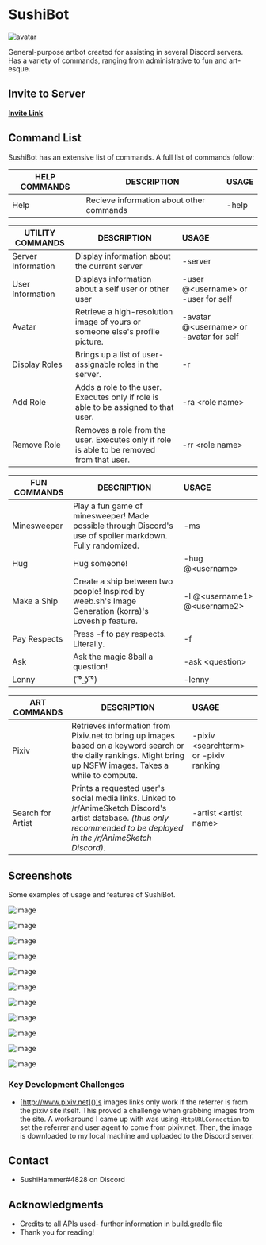# SushiBot
 
![avatar][logo]

[logo]: https://i.imgur.com/U1fQ4D8.png "."
General-purpose artbot created for assisting in several Discord servers. Has a variety of commands, ranging from administrative to fun and art-esque. 


## Invite to Server

[**Invite Link**](https://discordapp.com/api/oauth2/authorize?client_id=542497057567408137&permissions=0&scope=bot)


## Command List

SushiBot has an extensive list of commands. A full list of commands follow:

| HELP COMMANDS        | DESCRIPTION           | USAGE  |
| ------------- |-------------| :-----|
| Help      | Recieve information about other commands | -help |

| UTILITY COMMANDS        | DESCRIPTION           | USAGE  |
| ------------- |-------------| :-----|
| Server Information      | Display information about the current server | -server |
| User Information | Displays information about a self user or other user | -user @\<username> or -user for self|
| Avatar | Retrieve a high-resolution image of yours or someone else's profile picture. |  -avatar @\<username> or -avatar for self|
| Display Roles      | Brings up a list of user-assignable roles in the server. | -r |
| Add Role     | Adds a role to the user. Executes only if role is able to be assigned to that user. | -ra \<role name> |
| Remove Role      | Removes a role from the user. Executes only if role is able to be removed from that user. | -rr \<role name> |

| FUN COMMANDS        | DESCRIPTION           | USAGE  |
| ------------- |-------------| :-----|
| Minesweeper | Play a fun game of minesweeper! Made possible through Discord's use of spoiler markdown. Fully randomized. | -ms|
| Hug | Hug someone!| -hug @\<username>|
| Make a Ship | Create a ship between two people! Inspired by weeb.sh's Image Generation (korra)'s Loveship feature. |-l @\<username1> @\<username2> |
| Pay Respects| Press -f to pay respects. Literally. | -f|
| Ask | Ask the magic 8ball a question! | -ask \<question>|
| Lenny | ( ͡° ͜ʖ ͡°) | -lenny|

| ART COMMANDS        | DESCRIPTION           | USAGE  |
| ------------- |-------------| :-----|
| Pixiv      | Retrieves information from Pixiv.net to bring up images based on a keyword search or the daily rankings. Might bring up NSFW images. Takes a while to compute. | -pixiv \<searchterm> or -pixiv ranking |
| Search for Artist     | Prints a requested user's social media links. Linked to /r/AnimeSketch Discord's artist database. *(thus only recommended to be deployed in the /r/AnimeSketch Discord).* | -artist \<artist name> |


## Screenshots
Some examples of usage and features of SushiBot.

 ![image][1]
 
 ![image][2]
 
 ![image][3]
 
 ![image][4]
 
 ![image][5]
 
 ![image][6]

 ![image][7]
 
 ![image][8]
 
 ![image][9]
 
 ![image][10]
 
 ![image][11]

[1]: https://i.imgur.com/ot278lC.png "."
[2]: https://i.imgur.com/PHUTaCg.png "."
[3]: https://i.imgur.com/o0XCAiY.png "."
[4]: https://i.imgur.com/DdzQU3z.png "."
[5]: https://i.imgur.com/F0ngoBy.png "."
[6]: https://i.imgur.com/KqbgD6w.png "."
[7]: https://i.imgur.com/BPpd7w4.png "."
[8]: https://i.imgur.com/YcIRhqE.png "."
[9]: https://i.imgur.com/bwGQasj.png "."
[10]: https://i.imgur.com/Iq2U6YZ.png "."
[11]: https://i.imgur.com/i4HLjXO.png "."

### Key Development Challenges

* [http://www.pixiv.net]()'s images links only work if the referrer is from the pixiv site itself. This proved a challenge when grabbing images from the site. A workaround I came up with was using `HttpURLConnection` to set the referrer and user agent to come from pixiv.net. Then, the image is downloaded to my local machine and uploaded to the Discord server.

## Contact
* SushiHammer#4828 on Discord



## Acknowledgments

* Credits to all APIs used- further information in build.gradle file
* Thank you for reading!
